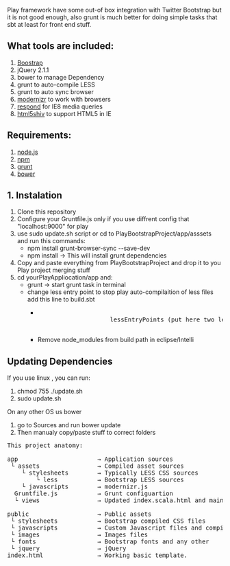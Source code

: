 Play framework have some out-of box integration with Twitter Bootstrap but it is not good enough, also grunt is much better for doing simple tasks that sbt at least for front end stuff. 

<h2> What tools are included:</h2>
<ol>
    <li><a href="https://github.com/twbs/bootstrap">Boostrap</a></li>
    <li>jQuery 2.1.1</li>
    <li>bower to manage Dependency</li>
    <li>grunt to auto-compile LESS</li>
    <li>grunt to auto sync browser</li>
    <li><a href="http://modernizr.com/docs/">modernizr</a> to work with browsers</li>
    <li><a href="https://github.com/scottjehl/Respond">respond</a> for IE8 media queries</li>
    <li><a href="http://code.google.com/p/html5shiv/"> html5shiv</a> to support HTML5 in IE</li>
</ol>

<h2>Requirements: </h2>
<ol>
    <li><a href="http://nodejs.org/">node.js</a></li>
    <li><a href="https://www.npmjs.org/doc/README.html">npm</a></li>
    <li><a href="http://gruntjs.com/getting-started">grunt</a></li>
    <li><a href="https://github.com/bower/bower">bower</a></li>
</ol>

<h2>1. Instalation</h2>
<ol>
    <li>Clone this repository</li>
    <li>Configure your Gruntfile.js only if you use diffrent config that "localhost:9000" for play</li>
    <li>use sudo update.sh script or cd to PlayBootstrapProject/app/asssets and run this commands:
        <ul>
        <li>npm install grunt-browser-sync --save-dev</li>
        <li>npm install    → This will install grunt dependencies</li>
        </ul>
    </li>
     <li>Copy and paste everything from PlayBootstrapProject and drop it to you Play project merging stuff</li>
     <li>cd yourPlayAppliocation/app and:
        <ul>
            <li>grunt          → start grunt task in terminal</li>
            <li>change less entry point to stop play auto-compilaition of less files add this line to build.sbt
                <ul>
                    <li>
                    <pre> 
                    lessEntryPoints (put here two less than sigh, damm markdown)= baseDirectory(_ / "app" / "assets" / "stylesheets" / "less" ** "custom.less")
                    </pre>
                    </li>
                    <li>Remove node_modules from build path in eclipse/Intelli</li>
                </ul>
            </li>
        </ul>
    </li>
</ol>





<h2>Updating Dependencies</h2>
<p>If you use linux , you can run: </p>
<ol>
    <li>chmod 755 ./update.sh</li>
    <li>sudo update.sh</li>
</ol>


<p>On any other OS us bower</p>
<ol>
    <li>go to Sources and run bower update</li>
    <li>Then manualy copy/paste stuff to correct folders  </li>
</ol>


<pre>
This project anatomy:

app                      → Application sources
 └ assets                → Compiled asset sources
    └ stylesheets        → Typically LESS CSS sources
        └ less           → Bootstrap LESS sources
    └ javascripts        → modernizr.js 
  Gruntfile.js           → Grunt configuartion
  └ views                → Updated index.scala.html and main.scala.html

public                   → Public assets
 └ stylesheets           → Bootstrap compiled CSS files
 └ javascripts           → Custom Javascript files and compilled javascrpit for Bootstrap, also HTML5shiv, Respond
 └ images                → Images files 
 └ fonts                 → Bootstrap fonts and any other
 └ jquery                → jQuery 
index.html               → Working basic template.
</pre>
